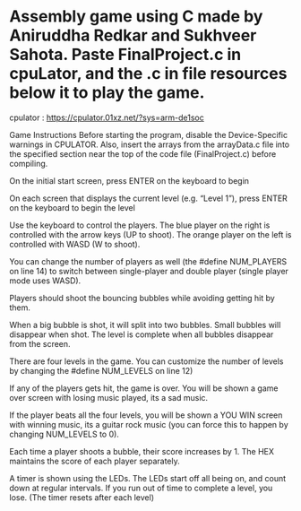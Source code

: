 # Assembly game using C made by Aniruddha Redkar and Sukhveer Sahota. Paste FinalProject.c in cpuLator, and the .c in file resources below it to play the game.

cpulator : https://cpulator.01xz.net/?sys=arm-de1soc

Game Instructions
Before starting the program, disable the Device-Specific warnings in CPULATOR. Also, insert the arrays from the arrayData.c file into the specified section near the top of the code file (FinalProject.c) before compiling.

On the initial start screen, press ENTER on the keyboard to begin

On each screen that displays the current level (e.g. “Level 1”), press ENTER on the keyboard to begin the level

Use the keyboard to control the players. The blue player on the right is controlled with the arrow keys (UP to shoot). The orange player on the left is controlled with WASD (W to shoot). 

You can change the number of players as well (the #define NUM_PLAYERS on line 14) to switch between single-player and double player (single player mode uses WASD).

Players should shoot the bouncing bubbles while avoiding getting hit by them. 

When a big bubble is shot, it will split into two bubbles. Small bubbles will disappear when shot. The level is complete when all bubbles disappear from the screen.

There are four levels in the game. You can customize the number of levels by changing the #define NUM_LEVELS on line 12)

If any of the players gets hit, the game is over. You will be shown a game over screen with losing music played, its a sad music.

If the player beats all the four levels, you will be shown a YOU WIN screen with winning music, its a guitar rock music (you can force this to happen by changing NUM_LEVELS to 0).

Each time a player shoots a bubble, their score increases by 1. The HEX maintains the score of each player separately.

A timer is shown using the LEDs. The LEDs start off all being on, and count down at regular intervals. If you run out of time to complete a level, you lose. (The timer resets after each level)
